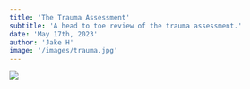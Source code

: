 ```yaml
---
title: 'The Trauma Assessment'
subtitle: 'A head to toe review of the trauma assessment.'
date: 'May 17th, 2023'
author: 'Jake H'
image: '/images/trauma.jpg'
---
```


![](/images/trauma.jpg)
